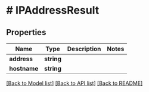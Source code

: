 # # IPAddressResult

## Properties

Name | Type | Description | Notes
------------ | ------------- | ------------- | -------------
**address** | **string** |  | 
**hostname** | **string** |  | 

[[Back to Model list]](../../README#documentation-for-models) [[Back to API list]](../../README#documentation-for-api-endpoints) [[Back to README]](../../README)


